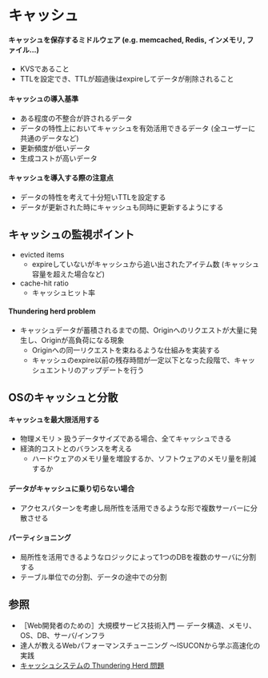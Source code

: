 # キャッシュ
#### キャッシュを保存するミドルウェア (e.g. memcached, Redis, インメモリ, ファイル...)
- KVSであること
- TTLを設定でき、TTLが超過後はexpireしてデータが削除されること

#### キャッシュの導入基準
- ある程度の不整合が許されるデータ
- データの特性上においてキャッシュを有効活用できるデータ (全ユーザーに共通のデータなど)
- 更新頻度が低いデータ
- 生成コストが高いデータ

#### キャッシュを導入する際の注意点
- データの特性を考えて十分短いTTLを設定する
- データが更新された時にキャッシュも同時に更新するようにする

## キャッシュの監視ポイント
- evicted items
  - expireしていないがキャッシュから追い出されたアイテム数 (キャッシュ容量を超えた場合など)
- cache-hit ratio
  - キャッシュヒット率

#### Thundering herd problem
- キャッシュデータが蓄積されるまでの間、Originへのリクエストが大量に発生し、Originが高負荷になる現象
  - Originへの同一リクエストを束ねるような仕組みを実装する
  - キャッシュのexpire以前の残存時間が一定以下となった段階で、キャッシュエントリのアップデートを行う

## OSのキャッシュと分散
#### キャッシュを最大限活用する
- 物理メモリ > 扱うデータサイズである場合、全てキャッシュできる
- 経済的コストとのバランスを考える
  - ハードウェアのメモリ量を増設するか、ソフトウェアのメモリ量を削減するか

#### データがキャッシュに乗り切らない場合
- アクセスパターンを考慮し局所性を活用できるような形で複数サーバーに分散させる

#### パーティショニング
- 局所性を活用できるようなロジックによって1つのDBを複数のサーバに分割する
- テーブル単位での分割、データの途中での分割

## 参照
- ［Web開発者のための］大規模サービス技術入門 ― データ構造、メモリ、OS、DB、サーバ/インフラ
- 達人が教えるWebパフォーマンスチューニング 〜ISUCONから学ぶ高速化の実践
- [キャッシュシステムの Thundering Herd 問題](https://labs.cybozu.co.jp/blog/kazuho/archives/2007/09/cache_and_thundering_herd.php)
